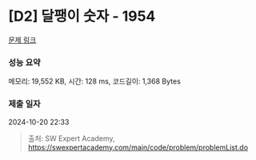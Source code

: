 # [D2] 달팽이 숫자 - 1954 

[문제 링크](https://swexpertacademy.com/main/code/problem/problemDetail.do?contestProbId=AV5PobmqAPoDFAUq) 

### 성능 요약

메모리: 19,552 KB, 시간: 128 ms, 코드길이: 1,368 Bytes

### 제출 일자

2024-10-20 22:33



> 출처: SW Expert Academy, https://swexpertacademy.com/main/code/problem/problemList.do